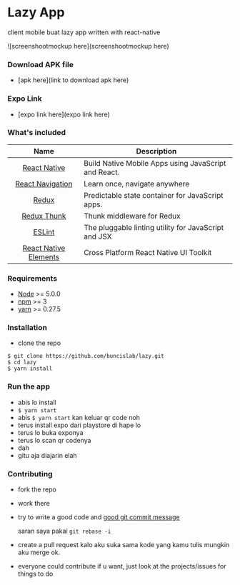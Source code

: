 # Lazy App
client mobile buat lazy app written with react-native

![screenshootmockup here](screenshootmockup here)

### Download APK file
 - [apk here](link to download apk here)

 ### Expo Link
 - [expo link here](expo link here)

### What's included
| Name             | Description   |
| :-------------:|--------------|
| [React Native](http://facebook.github.io/react-native/releases/0.46/) |  Build Native Mobile Apps using JavaScript and React. |
| [React Navigation](https://github.com/react-community/react-navigation) | Learn once, navigate anywhere |
| [Redux](https://nodejs.org/) | Predictable state container for JavaScript apps.  |
| [Redux Thunk](https://github.com/gaearon/redux-thunk) | Thunk middleware for Redux | 
| [ESLint](http://eslint.org/) | The pluggable linting utility for JavaScript and JSX |
| [React Native Elements](https://github.com/react-native-training/react-native-elements) | Cross Platform React Native UI Toolkit |

### Requirements
- [Node](https://nodejs.org/) >= 5.0.0
- [npm](https://npmjs.com) >= 3
- [yarn](https://yarnpkg.com/) >= 0.27.5

### Installation
- clone the repo
```
$ git clone https://github.com/buncislab/lazy.git
$ cd lazy
$ yarn install
```

### Run the app
- abis lo install
- `$ yarn start`
- abis `$ yarn start` kan keluar qr code noh
- terus install expo dari playstore di hape lo
- terus lo buka exponya
- terus lo scan qr codenya
- dah
- gitu aja diajarin elah

### Contributing
- fork the repo
- work there
- try to write a good code and [good git commit message](https://chris.beams.io/posts/git-commit/)

    saran saya pakai `git rebase -i`
- create a pull request kalo aku suka sama kode yang kamu tulis mungkin aku merge ok.
- everyone could contribute if u want, just look at the projects/issues for things to do
